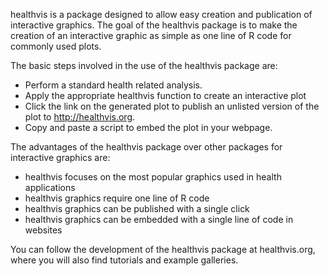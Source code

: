 healthvis is a package designed to allow easy creation and publication of interactive graphics. The goal of the healthvis package is to make the creation of an interactive graphic as simple as one line of R code for commonly used plots. 

The basic steps involved in the use of the healthvis package are:

  * Perform a standard health related analysis. 
  * Apply the appropriate healthvis function to create an interactive plot
  * Click the link on the generated plot to publish an unlisted version of the plot to http://healthvis.org. 
  * Copy and paste a script to embed the plot in your webpage. 

The advantages of the healthvis package over other packages for interactive graphics are:
  
  * healthvis focuses on the most popular graphics used in health applications
  * healthvis graphics require one line of R code
  * healthvis graphics can be published with a single click
  * healthvis graphics can be embedded with a single line of code in websites

You can follow the development of the healthvis package at healthvis.org, where you
will also find tutorials and example galleries. 